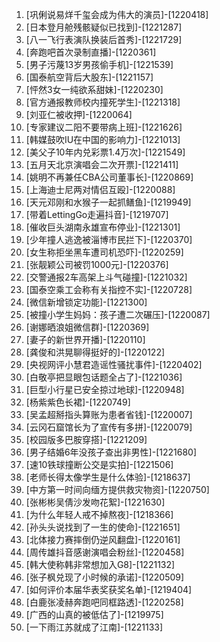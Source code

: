 
1. [巩俐说易烊千玺会成为伟大的演员]-[1220418]
1. [日本登月舱残骸疑似已找到]-[1221287]
1. [八一飞行表演队换装后首秀]-[1221729]
1. [奔跑吧首次录制直播]-[1220361]
1. [男子污蔑13岁男孩偷手机]-[1221539]
1. [国泰航空背后大股东]-[1221157]
1. [怦然3女一纯欲系甜妹]-[1220230]
1. [官方通报教师校内撞死学生]-[1221318]
1. [刘亚仁被收押]-[1220064]
1. [专家建议二阳不要带病上班]-[1221626]
1. [韩媒鼓吹IU在中国的影响力]-[1221013]
1. [美父子10年内兑彩票1.4万次]-[1221549]
1. [五月天北京演唱会二次开票]-[1221411]
1. [姚明不再兼任CBA公司董事长]-[1220869]
1. [上海迪士尼两对情侣互殴]-[1220088]
1. [天元邓刚和水猴子一起抓鳝鱼]-[1219949]
1. [带着LettingGo走遍抖音]-[1219707]
1. [催收巨头湖南永雄宣布停业]-[1221301]
1. [少年撞人逃逸被淄博市民拦下]-[1220370]
1. [女生称拒坐黑车遭司机恐吓]-[1220259]
1. [张靓颖公司被罚1000元]-[1220376]
1. [交警通报2车高架上斗气碰撞]-[1221032]
1. [国泰空乘工会称有关指控不实]-[1220728]
1. [微信新增锁定功能]-[1221300]
1. [被撞小学生妈妈：孩子遭二次碾压]-[1220087]
1. [谢娜晒浪姐微信群]-[1220369]
1. [妻子的新世界开播]-[1220110]
1. [龚俊和洪晃聊得挺好的]-[1220122]
1. [央视网评小慧君造谣性骚扰事件]-[1220402]
1. [白敬亭把显眼包话题全占了]-[1221036]
1. [巨型小行星已安全掠过地球]-[1220948]
1. [杨紫紫色长裙]-[1220749]
1. [吴孟超掰指头算账为患者省钱]-[1220007]
1. [云冈石窟馆长为了宣传有多拼]-[1220079]
1. [校园版多巴胺穿搭]-[1221209]
1. [男子结婚6年没孩子查出非男性]-[1221680]
1. [速10铁球撞断公交是实拍]-[1221506]
1. [老师长得太像学生是什么体验]-[1218637]
1. [中方第一时间向缅方提供救灾物资]-[1220750]
1. [张彬彬吴倩沙发吻花絮]-[1221630]
1. [为什么年轻人戒不掉熬夜]-[1218366]
1. [孙头头说找到了一生的使命]-[1221651]
1. [北体接力赛摔倒仍逆风翻盘]-[1220161]
1. [周传雄抖音感谢演唱会粉丝]-[1220458]
1. [韩大使称韩非常想加入G8]-[1221132]
1. [张子枫兑现了小时候的承诺]-[1220509]
1. [如何评价本届华表奖获奖名单]-[1219404]
1. [白鹿张凌赫奔跑吧同框路透]-[1220258]
1. [广西的山真的被低估了]-[1219975]
1. [一下雨江苏就成了江南]-[1221133]